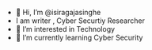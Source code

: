 - 👋 Hi, I’m @isiragajasinghe 
-  I am writer , Cyber Securtiy Researcher
- 👀 I’m interested in Technology
- 🌱 I’m currently learning Cyber Security
